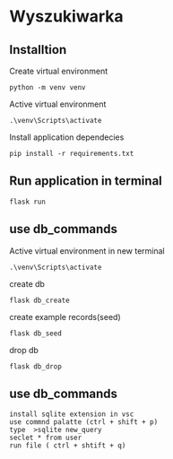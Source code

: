 # Wyszukiwarka

## Installtion

Create virtual environment
```
python -m venv venv
```

Active virtual environment
```
.\venv\Scripts\activate
```

Install application dependecies
```
pip install -r requirements.txt
```

## Run application in terminal
```
flask run
```

## use db_commands

Active virtual environment in new terminal
```
.\venv\Scripts\activate
```

create db
```
flask db_create
```

create example records(seed)
```
flask db_seed
```


drop db
```
flask db_drop
```

## use db_commands
```
install sqlite extension in vsc
use commnd palatte (ctrl + shift + p)
type  >sqlite new_query
seclet * from user
run file ( ctrl + shtift + q)
```

